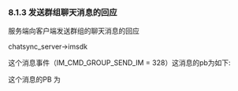 ### 8.1.3  发送群组聊天消息的回应

服务端向客户端发送群组的聊天消息的回应

chatsync\_server-&gt;imsdk

这个消息事件（IM\_CMD\_GROUP\_SEND\_IM     = 328）这消息的pb为如下:

这个消息的PB 为



